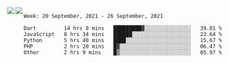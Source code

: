 <a href="https://github.com/anuraghazra/github-readme-stats">
  <img align="left" src="https://github-readme-stats.vercel.app/api?username=Tanesan&count_private=true&show_icons=true" />
</a>
<a href="https://github.com/anuraghazra/github-readme-stats">
  <img align="left" src="https://github-readme-stats.vercel.app/api/top-langs/?username=Tanesan" />
</a>

<!--START_SECTION:waka-->
```text
Week: 20 September, 2021 - 26 September, 2021

Dart         14 hrs 8 mins   █████████▓░░░░░░░░░░░░░░░   39.01 % 
JavaScript   8 hrs 34 mins   ██████░░░░░░░░░░░░░░░░░░░   23.64 % 
Python       5 hrs 40 mins   ████░░░░░░░░░░░░░░░░░░░░░   15.67 % 
PHP          2 hrs 20 mins   █▓░░░░░░░░░░░░░░░░░░░░░░░   06.47 % 
Other        2 hrs 9 mins    █▒░░░░░░░░░░░░░░░░░░░░░░░   05.97 % 
```
<!--END_SECTION:waka-->
